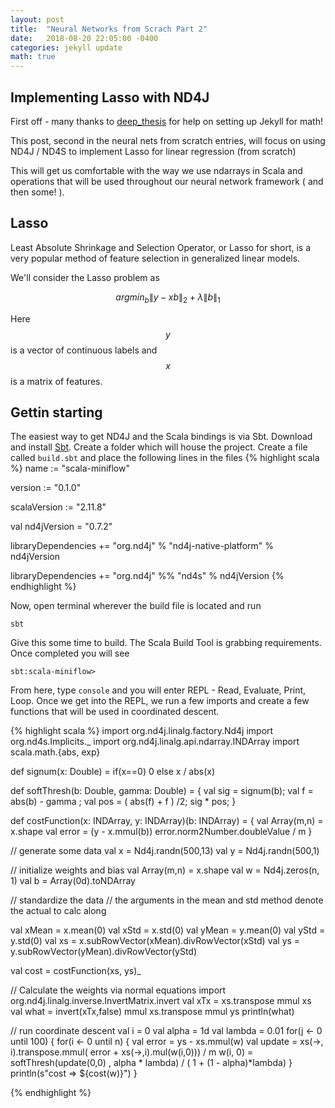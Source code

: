 ```yaml
---
layout: post
title:  "Neural Networks from Scrach Part 2"
date:   2018-08-20 22:05:00 -0400
categories: jekyll update
math: true
---
```




## Implementing Lasso with ND4J

First off - many thanks to [deep_thesis](http://deeplearningthesis.com/jekyll/mathematics/programming/2018/01/14/setting-up-jekyll.html) for help on setting up Jekyll for math!

This post, second in the neural nets from scratch entries, will focus on using ND4J / ND4S
to implement Lasso for linear regression (from scratch)  

This will get us comfortable with the way we use ndarrays in Scala and operations that will
be used throughout our neural network framework \( and then some! \).  

## Lasso

Least Absolute Shrinkage and Selection Operator, or Lasso for short, is a very popular method of feature selection in generalized linear models.  

We'll consider the Lasso problem as

$$argmin_{b} \|y - xb\|_2 + \lambda \|b\|_1$$

Here $$y$$ is a vector of continuous labels and $$x$$ is a matrix of features.

## Gettin starting

The easiest way to get ND4J and the Scala bindings is via Sbt.  Download and install [Sbt](https://www.scala-sbt.org/download.html).  Create a folder which will house
the project.  Create a file called `build.sbt` and place the following lines in the files
{% highlight scala %}
name := "scala-miniflow"

version := "0.1.0"

scalaVersion := "2.11.8"

val nd4jVersion = "0.7.2"

libraryDependencies += "org.nd4j" % "nd4j-native-platform" % nd4jVersion

libraryDependencies += "org.nd4j" %% "nd4s" % nd4jVersion
{% endhighlight %}

Now, open terminal wherever the build file is located and run

`sbt`

Give this some time to build.  The Scala Build Tool is grabbing requirements.  Once completed you will see

```
sbt:scala-miniflow>
```

From here, type `console` and you will enter REPL - Read, Evaluate, Print, Loop.  Once we get into the REPL, we run a few imports and create a few functions that will be used in coordinated descent.

{% highlight scala %}
import org.nd4j.linalg.factory.Nd4j
import org.nd4s.Implicits._
import org.nd4j.linalg.api.ndarray.INDArray
import scala.math.{abs, exp}

def signum(x: Double) = if(x==0) 0 else x / abs(x)

def softThresh(b: Double, gamma: Double) = {
  val sig = signum(b);
  val f = abs(b) - gamma  ;
  val pos = ( abs(f) + f ) /2;
  sig * pos;
}

def costFunction(x: INDArray, y: INDArray)(b: INDArray) = {
  val Array(m,n) = x.shape
  val error = (y - x.mmul(b))
  error.norm2Number.doubleValue / m
}

// generate some data
val x = Nd4j.randn(500,13)
val y = Nd4j.randn(500,1)

// initialize weights and bias
val Array(m,n) = x.shape
val w = Nd4j.zeros(n, 1)
val b = Array(0d).toNDArray

// standardize the data
// the arguments in the mean and std method denote the actual to calc along

val xMean = x.mean(0)
val xStd = x.std(0)
val yMean = y.mean(0)
val yStd = y.std(0)
val xs = x.subRowVector(xMean).divRowVector(xStd)
val ys = y.subRowVector(yMean).divRowVector(yStd)

val cost = costFunction(xs, ys)_

// Calculate the weights via normal equations
import org.nd4j.linalg.inverse.InvertMatrix.invert
val xTx = xs.transpose mmul xs
val what = invert(xTx,false) mmul xs.transpose mmul ys
println(what)

// run coordinate descent
val i = 0
val alpha = 1d
val lambda = 0.01
for(j <- 0 until 100) {
  for(i <- 0 until n) {
    val error = ys - xs.mmul(w)
    val update = xs(->, i).transpose.mmul( error + xs(->,i).mul(w(i,0))) / m
    w(i, 0) = softThresh(update(0,0) ,  alpha * lambda) / ( 1 + (1 - alpha)*lambda)
  }
  println(s"cost => ${cost(w)}")
}

{% endhighlight %}
